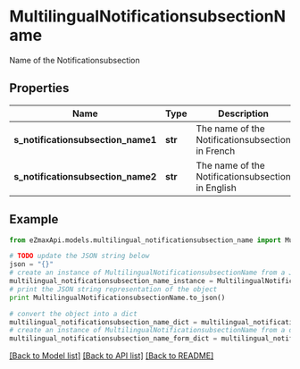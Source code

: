 # MultilingualNotificationsubsectionName

Name of the Notificationsubsection

## Properties
Name | Type | Description | Notes
------------ | ------------- | ------------- | -------------
**s_notificationsubsection_name1** | **str** | The name of the Notificationsubsection in French | [optional] 
**s_notificationsubsection_name2** | **str** | The name of the Notificationsubsection in English | [optional] 

## Example

```python
from eZmaxApi.models.multilingual_notificationsubsection_name import MultilingualNotificationsubsectionName

# TODO update the JSON string below
json = "{}"
# create an instance of MultilingualNotificationsubsectionName from a JSON string
multilingual_notificationsubsection_name_instance = MultilingualNotificationsubsectionName.from_json(json)
# print the JSON string representation of the object
print MultilingualNotificationsubsectionName.to_json()

# convert the object into a dict
multilingual_notificationsubsection_name_dict = multilingual_notificationsubsection_name_instance.to_dict()
# create an instance of MultilingualNotificationsubsectionName from a dict
multilingual_notificationsubsection_name_form_dict = multilingual_notificationsubsection_name.from_dict(multilingual_notificationsubsection_name_dict)
```
[[Back to Model list]](../README.md#documentation-for-models) [[Back to API list]](../README.md#documentation-for-api-endpoints) [[Back to README]](../README.md)


